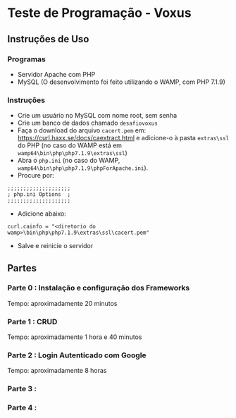 # Teste de Programação - Voxus

## Instruções de Uso
### Programas
* Servidor Apache com PHP
* MySQL
(O desenvolvimento foi feito utilizando o WAMP, com PHP 7.1.9)

### Instruções
* Crie um usuário no MySQL com nome root, sem senha
* Crie um banco de dados chamado `desafiovoxus`
* Faça o download do arquivo `cacert.pem` em: https://curl.haxx.se/docs/caextract.html
 e adicione-o à pasta `extras\ssl` do PHP (no caso do WAMP está em `wamp64\bin\php\php7.1.9\extras\ssl`)
* Abra o `php.ini` (no caso do WAMP, `wamp64\bin\php\php7.1.9\phpForApache.ini`).
* Procure por:
```
;;;;;;;;;;;;;;;;;;;;
; php.ini Options  ;
;;;;;;;;;;;;;;;;;;;;
```
* Adicione abaixo:
```
curl.cainfo = "<diretorio do wamp>\bin\php\php7.1.9\extras\ssl\cacert.pem"
```
* Salve e reinicie o servidor

## Partes

### Parte 0 : Instalação e configuração dos Frameworks
Tempo: aproximadamente 20 minutos

### Parte 1 : CRUD
Tempo: aproximadamente 1 hora e 40 minutos

### Parte 2 : Login Autenticado com Google
Tempo: aproximadamente 8 horas

### Parte 3 :

### Parte 4 :
